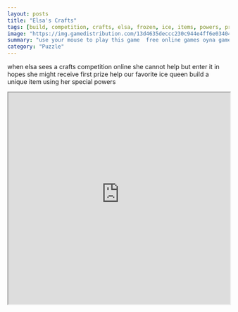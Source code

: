 ```yaml
---
layout: posts
title: "Elsa's Crafts"
tags: [build, competition, crafts, elsa, frozen, ice, items, powers, prize, queen, skills, free, online, games, oyna, game, free, games, play, play, games]
image: "https://img.gamedistribution.com/13d4635deccc230c944e4ff6e03404b5.jpg"
summary: "use your mouse to play this game  free online games oyna game free games play play games"
category: "Puzzle"
---
```


when elsa sees a crafts competition online she cannot help but enter it in hopes she might receive first prize help our favorite ice queen build a unique item using her special powers

<iframe width="100%" height="480px;" src="https://flash.gamedistribution.com?game=13d4635deccc230c944e4ff6e03404b5"></iframe>
